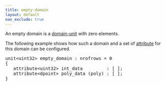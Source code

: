 ```yaml
---
title: empty-domain
layout: default
nav_exclude: true
---
```

An empty domain is a [domain-unit](domain-unit) with zero elements.

The following example shows how such a domain and a set of [attribute](attribute) for this domain can be configured.

<pre>
unit&lt;uint32&gt; empty_domain : nrofrows = 0
{
   attribute&lt;uint32&gt; int_data         : [ ];
   attribute&lt;dpoint&gt; poly_data (poly) : [ ];
}
</pre>